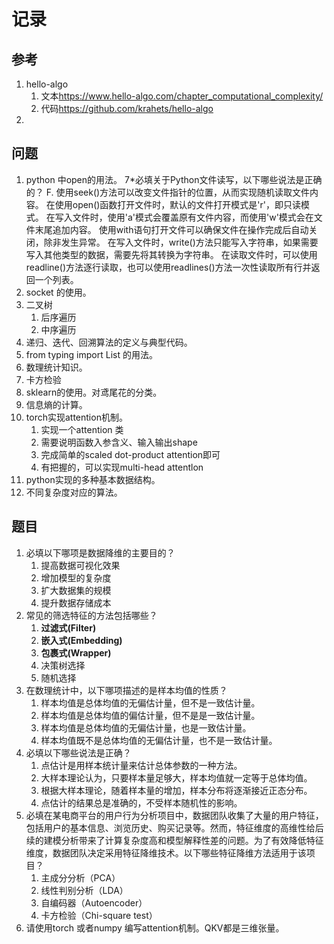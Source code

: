 # 记录

## 参考

1. hello-algo
   1. 文本<https://www.hello-algo.com/chapter_computational_complexity/>
   2. 代码<https://github.com/krahets/hello-algo>
2. 

## 问题

1. python 中open的用法。
   7*必填关于Python文件读写，以下哪些说法是正确的？
        F. 使用seek()方法可以改变文件指针的位置，从而实现随机读取文件内容。
        在使用open()函数打开文件时，默认的文件打开模式是'r'，即只读模式。
        在写入文件时，使用'a'模式会覆盖原有文件内容，而使用'w'模式会在文件末尾追加内容。
        使用with语句打开文件可以确保文件在操作完成后自动关闭，除非发生异常。
        在写入文件时，write()方法只能写入字符串，如果需要写入其他类型的数据，需要先将其转换为字符串。
        在读取文件时，可以使用readline()方法逐行读取，也可以使用readlines()方法一次性读取所有行并返回一个列表。
2. socket 的使用。
3. 二叉树
   1. 后序遍历
   2. 中序遍历
4. 递归、迭代、回溯算法的定义与典型代码。
5. from typing import List 的用法。
6. 数理统计知识。
7. 卡方检验
8. sklearn的使用。对鸢尾花的分类。
9. 信息熵的计算。
10. torch实现attention机制。
    1. 实现一个attention 类
    2. 需要说明函数入参含义、输入输出shape
    3. 完成简单的scaled dot-product attention即可
    4. 有把握的，可以实现multi-head attentlon
11. python实现的多种基本数据结构。
12. 不同复杂度对应的算法。


## 题目

1. 必填以下哪项是数据降维的主要目的？
   1. 提高数据可视化效果
   2. 增加模型的复杂度
   3. 扩大数据集的规模
   4. 提升数据存储成本
2. 常见的筛选特征的方法包括哪些？
   1. **过滤式(Filter)**
   2. **嵌入式(Embedding)**
   3. **包裹式(Wrapper)**
   4. 决策树选择
   5. 随机选择
3. 在数理统计中，以下哪项描述的是样本均值的性质？
   1. 样本均值是总体均值的无偏估计量，但不是一致估计量。
   2. 样本均值是总体均值的偏估计量，但不是是一致估计量。
   3. 样本均值是总体均值的无偏估计量，也是一致估计量。
   4. 样本均值既不是总体均值的无偏估计量，也不是一致估计量。
4. 必填以下哪些说法是正确？
   1. 点估计是用样本统计量来估计总体参数的一种方法。
   2. 大样本理论认为，只要样本量足够大，样本均值就一定等于总体均值。
   3. 根据大样本理论，随着样本量的增加，样本分布将逐渐接近正态分布。
   4. 点估计的结果总是准确的，不受样本随机性的影响。
5. 必填在某电商平台的用户行为分析项目中，数据团队收集了大量的用户特征，包括用户的基本信息、浏览历史、购买记录等。然而，特征维度的高维性给后续的建模分析带来了计算复杂度高和模型解释性差的问题。为了有效降低特征维度，数据团队决定采用特征降维技术。以下哪些特征降维方法适用于该项目？
   1. 主成分分析（PCA）
   2. 线性判别分析（LDA）
   3. 自编码器（Autoencoder）
   4. 卡方检验（Chi-square test）
6. 请使用torch 或者numpy 编写attention机制。QKV都是三维张量。